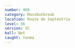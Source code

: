 ```yaml
---
number: 469
category: MassOutbreak
location: Route de Septentria
level: 56
version: SC
ball: Net
caught: Yanma
---
```


